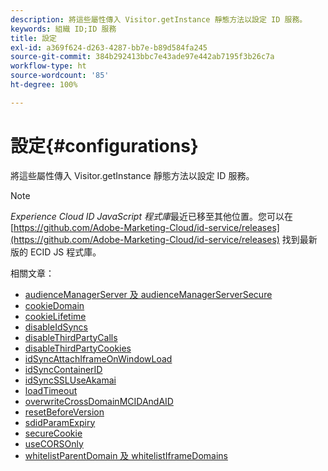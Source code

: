 ```yaml
---
description: 將這些屬性傳入 Visitor.getInstance 靜態方法以設定 ID 服務。
keywords: 組織 ID;ID 服務
title: 設定
exl-id: a369f624-d263-4287-bb7e-b89d584fa245
source-git-commit: 384b292413bbc7e43ade97e442ab7195f3b26c7a
workflow-type: ht
source-wordcount: '85'
ht-degree: 100%

---
```


# 設定{#configurations}

將這些屬性傳入 Visitor.getInstance 靜態方法以設定 ID 服務。

>[!NOTE]
>
>*Experience Cloud ID JavaScript 程式庫*&#x200B;最近已移至其他位置。您可以在 [https://github.com/Adobe-Marketing-Cloud/id-service/releases](https://github.com/Adobe-Marketing-Cloud/id-service/releases) 找到最新版的 ECID JS 程式庫。

相關文章：

+ [audienceManagerServer 及 audienceManagerServerSecure](subdomain-config.md)
+ [cookieDomain](cookiedomain.md)
+ [cookieLifetime](cookielifetime.md)
+ [disableIdSyncs](disableidsync.md)
+ [disableThirdPartyCalls](disablethirdpartycalls.md)
+ [disableThirdPartyCookies](disable-cookies.md)
+ [idSyncAttachIframeOnWindowLoad](idsyncattachiframeonwindowload.md)
+ [idSyncContainerID](idsyncontainerid.md)
+ [idSyncSSLUseAkamai](idsyncssluseakamai.md)
+ [loadTimeout](loadtimeout.md)
+ [overwriteCrossDomainMCIDAndAID](overwrite-visitor-id.md)
+ [resetBeforeVersion](resetbeforeversion.md)
+ [sdidParamExpiry](sdidparamexpiry.md)
+ [secureCookie](securecookie.md)
+ [useCORSOnly](use-cors-only.md)
+ [whitelistParentDomain 及 whitelistIframeDomains](whitelistdomain.md)
